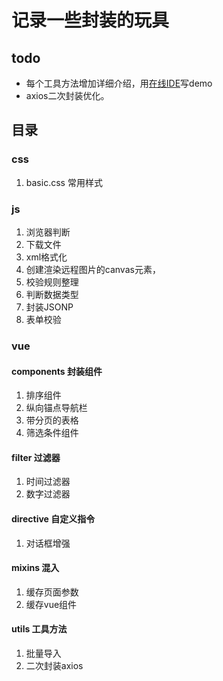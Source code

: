 # 记录一些封装的玩具
## todo
- 每个工具方法增加详细介绍，用[在线IDE](http://jsrun.net/)写demo
- axios二次封装优化。
## 目录
### css 
1. basic.css 常用样式
### js
1. 浏览器判断
2. 下载文件
3. xml格式化
4. 创建渲染远程图片的canvas元素，
5. 校验规则整理
6. 判断数据类型
7. 封装JSONP
8. 表单校验
### vue
#### components 封装组件
1. 排序组件
2. 纵向锚点导航栏
3. 带分页的表格
4. 筛选条件组件
#### filter 过滤器
1. 时间过滤器
2. 数字过滤器
#### directive 自定义指令
1. 对话框增强
#### mixins 混入
1. 缓存页面参数
2. 缓存vue组件
#### utils 工具方法
1. 批量导入
2. 二次封装axios

